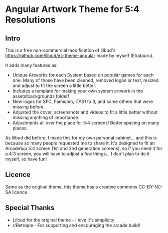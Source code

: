 # Angular Artwork Theme for 5:4 Resolutions

## Intro
This is a free non-commercial modification of lilbud's https://github.com/lilbud/es-theme-angular made by myself (Elratauru).

It adds many features as:
- Unique Artworks for each System based on popular games for each one. Many of those have been cleaned, removed logos or text, resized and adjust to fit the screen a little better.
- Includes a template for making your own system artwork in the assets\backgrounds folder!
- New logos for SFC, Famicom, CPS1 to 3, and some others that were missing before.
- Adjusted the cover, screenshots and videos to fit a little better without missing anything of importance.
- Adjustments all over the place for 5:4 screens! Better spacing on many places.

As lilbud did before, I made this for my own personal cabinet... and this is because so many people requested me to share it. 
It's designed to fit an Arcade1up 5:4 screen (1st and 2nd generation screens), so if you need it for a 4:3 screen, you will have to adjust a few things... I don't plan to do it myself, so have fun!

## Licence

Same as the original theme, this theme has a creative commons CC-BY-NC-SA licence.

## Special Thanks

- Lilbud for the original theme - I love it's simplicity
- r/Retropie - For supporting and encouraging the arcade build!


